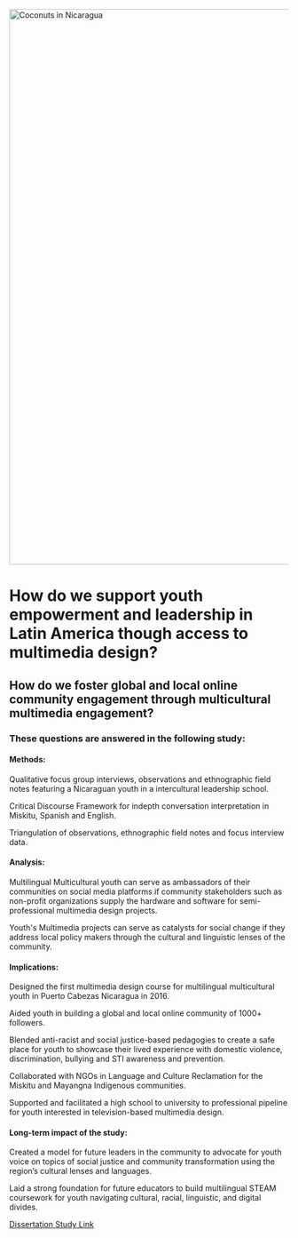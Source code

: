 <!DOCTYPE html>
<html lang="en">
<head>
    <meta charset="UTF-8">
    <meta http-equiv="X-UA-Compatible" content="IE=edge">
    <meta name="viewport" content="width=device-width, initial-scale=1.0">
<img width="1000" alt="Coconuts in Nicaragua" src="https://user-images.githubusercontent.com/94628744/210924152-06407c28-788c-4977-a285-a6d9093ab665.gif">
</head>
<body>
    <h1> How do we support youth empowerment and leadership in Latin America though access to multimedia design? </h1>
    <h2> How do we foster global and local online community engagement through multicultural multimedia engagement? </h2>
    <h3> These questions are answered in the following study:</h3> 
        <h4> Methods: </h4> 
            <p> Qualitative focus group interviews, observations and ethnographic field notes featuring a Nicaraguan youth in a   
                 intercultural leadership school.</p>
            <p> Critical Discourse Framework for indepth conversation interpretation in Miskitu, Spanish and English.</p>
            <p> Triangulation of observations, ethnographic field notes and focus interview data. </p> 
        <h4> Analysis: </h4> 
            <p> Multilingual Multicultural youth can serve as ambassadors of their communities on social media platforms if community 
                 stakeholders such as non-profit organizations supply the hardware and software for semi-professional multimedia design projects.</p> 
            <p> Youth's Multimedia projects can serve as catalysts for social change if they address local policy makers through the cultural and 
                  linguistic lenses of the community. </p>
        <h4> Implications: </h4>
            <p> Designed the first multimedia design course for multilingual multicultural youth in Puerto Cabezas Nicaragua in 2016.</p> 
            <p> Aided youth in building a global and local online community of 1000+ followers.</p>
            <p> Blended anti-racist and social justice-based pedagogies to create a safe place for youth to showcase their lived experience with   
                 domestic violence, discrimination, bullying and STI awareness and prevention. </p> 
            <p> Collaborated with NGOs in Language and Culture Reclamation for the Miskitu and Mayangna Indigenous communities.</p>         
            <p> Supported and facilitated a high school to university to professional pipeline for youth interested in television-based multimedia                          design. </p>
        <h4> Long-term impact of the study: </h4>
            <p> Created a model for future leaders in the community to advocate for youth voice on topics of social 
                 justice and community transformation using the region’s cultural lenses and languages.</p>
            <p> Laid a strong foundation for future educators to build multilingual STEAM coursework for youth navigating cultural, racial,    
                 linguistic, and digital divides. </p>
            </p>
            
[Dissertation Study Link](https://www.proquest.com/openview/d3c23b69bd4db46b69bbd9cb3df090cc/1?pq-origsite=gscholar&cbl=51922&diss=y)

</body>
</html>
